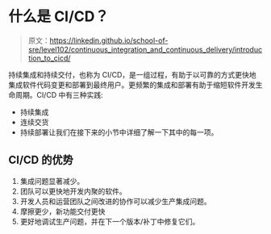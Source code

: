 # 什么是 CI/CD？

> 原文：<https://linkedin.github.io/school-of-sre/level102/continuous_integration_and_continuous_delivery/introduction_to_cicd/>

持续集成和持续交付，也称为 CI/CD，是一组过程，有助于以可靠的方式更快地集成软件代码变更和部署到最终用户。更频繁的集成和部署有助于缩短软件开发生命周期。CI/CD 中有三种实践:

*   持续集成
*   连续交货
*   持续部署让我们在接下来的小节中详细了解一下其中的每一项。

## CI/CD 的优势

1.  集成问题显著减少。
2.  团队可以更快地开发内聚的软件。
3.  开发人员和运营团队之间改进的协作可以减少生产集成问题。
4.  摩擦更少，新功能交付更快
5.  更好地调试生产问题，并在下一个版本/补丁中修复它们。